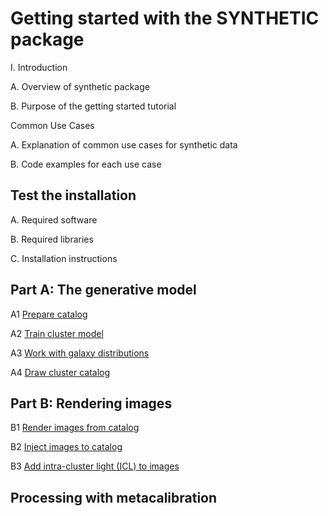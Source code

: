 # Getting started with the SYNTHETIC package

I. Introduction

A. Overview of synthetic package

B. Purpose of the getting started tutorial

Common Use Cases

A. Explanation of common use cases for synthetic data

B. Code examples for each use case


## Test the installation

A. Required software

B. Required libraries

C. Installation instructions

## Part A: The generative model

A1 [Prepare catalog](A1_prepare_catalogs.ipynb)

A2 [Train cluster model](A2_train_cluster_model.ipynb)

A3 [Work with galaxy distributions](A3_work_with_galaxy_distributions.ipynb)

A4 [Draw cluster catalog](A4_draw_cluster_catalog.ipynb)

## Part B: Rendering images

B1 [Render images from catalog](B1_render_image.ipynb)

B2 [Inject images to catalog](B2_inject_image.ipynb)

B3 [Add intra-cluster light (ICL) to images](B3_add_icl.ipynb)


## Processing with metacalibration


